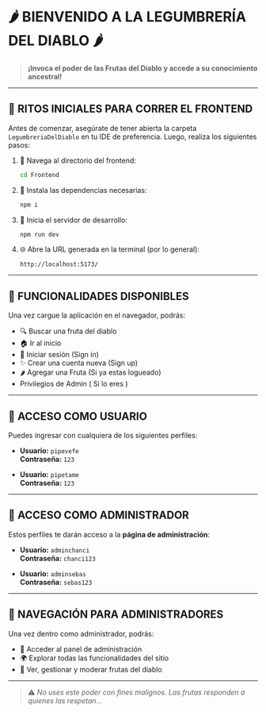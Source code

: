 # 🌶️ BIENVENIDO A LA LEGUMBRERÍA DEL DIABLO 🌶️

> **¡Invoca el poder de las Frutas del Diablo y accede a su conocimiento ancestral!**

---

## 🧪 RITOS INICIALES PARA CORRER EL FRONTEND

Antes de comenzar, asegúrate de tener abierta la carpeta `LegumbreriaDelDiablo` en tu IDE de preferencia. Luego, realiza los siguientes pasos:

1. 🔮 Navega al directorio del frontend:
   ```bash
   cd Frontend
   ```

2. 🍃 Instala las dependencias necesarias:
   ```bash
   npm i
   ```

3. 🚀 Inicia el servidor de desarrollo:
   ```bash
   npm run dev
   ```

4. 🌐 Abre la URL generada en la terminal (por lo general):
   ```
   http://localhost:5173/
   ```

---

## 🧭 FUNCIONALIDADES DISPONIBLES

Una vez cargue la aplicación en el navegador, podrás:

- 🔍 Buscar una fruta del diablo
- 🏠 Ir al inicio
- 🔐 Iniciar sesión (Sign in)
- ✨ Crear una cuenta nueva (Sign up)
- 🌶️ Agregar una Fruta (Si ya estas logueado)
- Privilegios de Admin ( Si lo eres )

---

## 🙋 ACCESO COMO USUARIO

Puedes ingresar con cualquiera de los siguientes perfiles:

- **Usuario:** `pipevefe`  
  **Contraseña:** `123`

- **Usuario:** `pipetame`  
  **Contraseña:** `123`

---

## 👑 ACCESO COMO ADMINISTRADOR

Estos perfiles te darán acceso a la **página de administración**:

- **Usuario:** `adminchanci`  
  **Contraseña:** `chanci123`

- **Usuario:** `adminsebas`  
  **Contraseña:** `sebas123`

---

## 🧭 NAVEGACIÓN PARA ADMINISTRADORES

Una vez dentro como administrador, podrás:

- 🧰 Acceder al panel de administración
- 🌍 Explorar todas las funcionalidades del sitio
- 🧾 Ver, gestionar y moderar frutas del diablo

---

> ⚠️ *No uses este poder con fines malignos. Las frutas responden a quienes las respetan...*